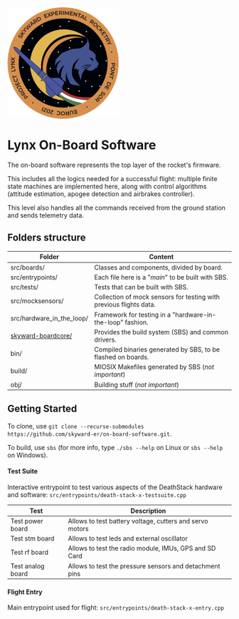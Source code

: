 <img src="doc/logo/lynx_logo.png" alt="drawing" width="250"/>

# Lynx On-Board Software

The on-board software represents the top layer of the rocket's firmware.

This includes all the logics needed for a successful flight: multiple finite state machines are implemented here, along with control algorithms (attitude estimation, apogee detection and airbrakes controller). 

This level also handles all the commands received from the ground station and sends telemetry data.

## Folders structure

|   Folder                  |   Content                                                         |
| ------------------------- | ----------------------------------------------------------------- |
| src/boards/               | Classes and components, divided by board.                         |
| src/entrypoints/          | Each file here is a "*main*" to be built with SBS.                |
| src/tests/                | Tests that can be built with SBS.                                 |
| src/mocksensors/          | Collection of mock sensors for testing with previous flights data.|
| src/hardware_in_the_loop/ | Framework for testing in a "hardware-in-the-loop" fashion.        |
| [skyward-boardcore/](https://github.com/skyward-er/skyward-boardcore)        | Provides the build system (SBS) and common drivers.               |
| bin/                      | Compiled binaries generated by SBS, to be flashed on boards.      |
| build/                    | MIOSIX Makefiles generated by SBS (*not important*)               |
| obj/                      | Building stuff (*not important*)                                  |

## Getting Started
To clone, use `git clone --recurse-submodules https://github.com/skyward-er/on-board-software.git`.

To build, use `sbs` (for more info, type `./sbs --help` on Linux or `sbs --help` on Windows).
#### Test Suite
Interactive entrypoint to test various aspects of the DeathStack hardware and software: `src/entrypoints/death-stack-x-testsuite.cpp`

| Test              | Description                                              |
| ----------------- | -------------------------------------------------------- |
| Test power board  | Allows to test battery voltage, cutters and servo motors |
| Test stm board    | Allows to test leds and external oscillator              | 
| Test rf board     | Allows to test the radio module, IMUs, GPS and SD Card   |
| Test analog board | Allows to test the pressure sensors and detachment pins  |

#### Flight Entry
Main entrypoint used for flight: `src/entrypoints/death-stack-x-entry.cpp`
